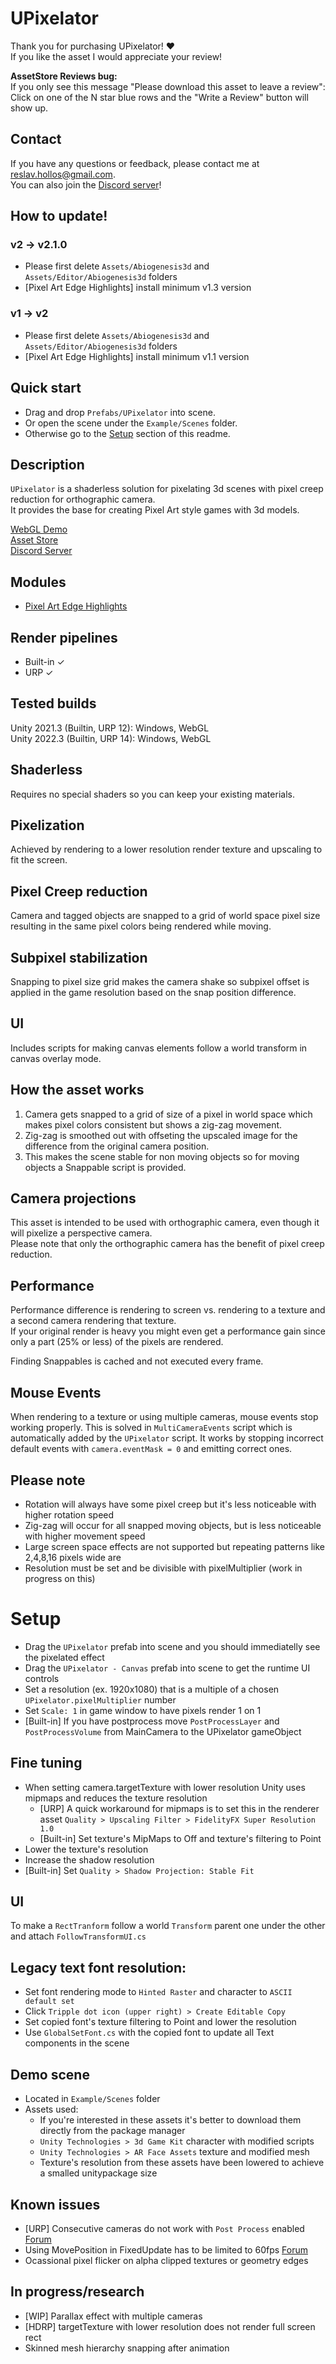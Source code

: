 # UPixelator

Thank you for purchasing UPixelator! ❤️  
If you like the asset I would appreciate your review!  

**AssetStore Reviews bug:**  
If you only see this message "Please download this asset to leave a review":  
Click on one of the N star blue rows and the "Write a Review" button will show up.  

## Contact
If you have any questions or feedback, please contact me at reslav.hollos@gmail.com.  
You can also join the [Discord server](https://discord.gg/uFEDDpS8ad)!  

## How to update!
### v2 -> v2.1.0
- Please first delete `Assets/Abiogenesis3d` and `Assets/Editor/Abiogenesis3d` folders
- [Pixel Art Edge Highlights] install minimum v1.3 version
### v1 -> v2
- Please first delete `Assets/Abiogenesis3d` and `Assets/Editor/Abiogenesis3d` folders
- [Pixel Art Edge Highlights] install minimum v1.1 version

## Quick start
- Drag and drop `Prefabs/UPixelator` into scene.  
- Or open the scene under the `Example/Scenes` folder.  
- Otherwise go to the [Setup](#setup) section of this readme.  

## Description
`UPixelator` is a shaderless solution for pixelating 3d scenes with pixel creep reduction for orthographic camera.  
It provides the base for creating Pixel Art style games with 3d models.  

[WebGL Demo](https://radivarig.github.io/UPixelator_URP_WebGL)  
[Asset Store](https://assetstore.unity.com/packages/slug/243562)  
[Discord Server](https://discord.gg/gUEgnTkPF2)  

## Modules
- [Pixel Art Edge Highlights](https://assetstore.unity.com/packages/slug/263418)

## Render pipelines
- Built-in ✓
- URP ✓

## Tested builds
Unity 2021.3 (Builtin, URP 12): Windows, WebGL  
Unity 2022.3 (Builtin, URP 14): Windows, WebGL  

## Shaderless
Requires no special shaders so you can keep your existing materials.

## Pixelization
Achieved by rendering to a lower resolution render texture and upscaling to fit the screen.

## Pixel Creep reduction
Camera and tagged objects are snapped to a grid of world space pixel size resulting in the same pixel colors being rendered while moving.

## Subpixel stabilization
Snapping to pixel size grid makes the camera shake so subpixel offset is applied in the game resolution based on the snap position difference.

## UI
Includes scripts for making canvas elements follow a world transform in canvas overlay mode.

## How the asset works
1. Camera gets snapped to a grid of size of a pixel in world space which makes pixel colors consistent but shows a zig-zag movement.  
1. Zig-zag is smoothed out with offseting the upscaled image for the difference from the original camera position.  
1. This makes the scene stable for non moving objects so for moving objects a Snappable script is provided.  

## Camera projections
This asset is intended to be used with orthographic camera, even though it will pixelize a perspective camera.  
Please note that only the orthographic camera has the benefit of pixel creep reduction.  

## Performance
Performance difference is rendering to screen vs. rendering to a texture and a second camera rendering that texture.  
If your original render is heavy you might even get a performance gain since only a part (25% or less) of the pixels are rendered.  

Finding Snappables is cached and not executed every frame.  

## Mouse Events
When rendering to a texture or using multiple cameras, mouse events stop working properly.
This is solved in `MultiCameraEvents` script which is automatically added by the `UPixelator` script.
It works by stopping incorrect default events with `camera.eventMask = 0` and emitting correct ones.

## Please note
- Rotation will always have some pixel creep but it's less noticeable with higher rotation speed
- Zig-zag will occur for all snapped moving objects, but is less noticeable with higher movement speed
- Large screen space effects are not supported but repeating patterns like 2,4,8,16 pixels wide are
- Resolution must be set and be divisible with pixelMultiplier (work in progress on this)

# 
# Setup
- Drag the `UPixelator` prefab into scene and you should immediatelly see the pixelated effect
- Drag the `UPixelator - Canvas` prefab into scene to get the runtime UI controls
- Set a resolution (ex. 1920x1080) that is a multiple of a chosen `UPixelator.pixelMultiplier` number
- Set `Scale: 1` in game window to have pixels render 1 on 1
- [Built-in] If you have postprocess move `PostProcessLayer` and `PostProcessVolume` from MainCamera to the UPixelator gameObject

## Fine tuning
- When setting camera.targetTexture with lower resolution Unity uses mipmaps and reduces the texture resolution
  - [URP] A quick workaround for mipmaps is to set this in the renderer asset `Quality > Upscaling Filter > FidelityFX Super Resolution 1.0`
  - [Built-in] Set texture's MipMaps to Off and texture's filtering to Point
- Lower the texture's resolution
- Increase the shadow resolution
- [Built-in] Set `Quality > Shadow Projection: Stable Fit`

## UI
To make a `RectTranform` follow a world `Transform` parent one under the other and attach `FollowTransformUI.cs`  

## Legacy text font resolution:
  - Set font rendering mode to `Hinted Raster` and character to `ASCII default set`
  - Click `Tripple dot icon (upper right) > Create Editable Copy`
  - Set copied font's texture filtering to Point and lower the resolution
  - Use `GlobalSetFont.cs` with the copied font to update all Text components in the scene

## Demo scene
- Located in `Example/Scenes` folder
- Assets used:
  - If you're interested in these assets it's better to download them directly from the package manager
  - `Unity Technologies > 3d Game Kit` character with modified scripts
  - `Unity Technologies > AR Face Assets` texture and modified mesh
  - Texture's resolution from these assets have been lowered to achieve a smalled unitypackage size

## Known issues
- [URP] Consecutive cameras do not work with `Post Process` enabled [Forum](https://forum.unity.com/threads/1265873/)
- Using MovePosition in FixedUpdate has to be limited to 60fps [Forum](https://forum.unity.com/threads/1389540/)
- Ocassional pixel flicker on alpha clipped textures or geometry edges

## In progress/research
- [WIP] Parallax effect with multiple cameras
- [HDRP] targetTexture with lower resolution does not render full screen rect
- Skinned mesh hierarchy snapping after animation